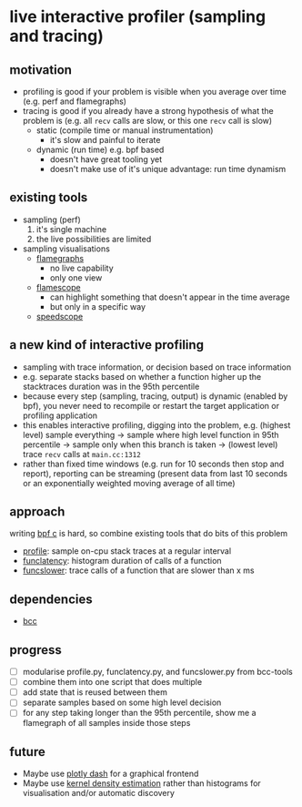 # live interactive profiler (sampling and tracing)

## motivation

- profiling is good if your problem is visible when you average over time (e.g. perf and flamegraphs)
- tracing is good if you already have a strong hypothesis of what the problem is (e.g. all `recv` calls are slow, or this one `recv` call is slow)
    - static (compile time or manual instrumentation)
        - it's slow and painful to iterate
    - dynamic (run time) e.g. bpf based
        - doesn't have great tooling yet
        - doesn't make use of it's unique advantage: run time dynamism

## existing tools

- sampling (perf)
    1. it's single machine
    2. the live possibilities are limited
- sampling visualisations
    - [flamegraphs](github.com/brendangregg/flamegraph#flame-graphs-visualize-profiled-code)
        - no live capability
        - only one view
    - [flamescope](github.com/netflix/flamescope#flamescope)
        - can highlight something that doesn't appear in the time average
        - but only in a specific way
    - [speedscope](github.com/jlfwong/speedscope#speedscope)

## a new kind of interactive profiling

- sampling with trace information, or decision based on trace information
- e.g. separate stacks based on whether a function higher up the stacktraces duration was in the 95th percentile
- because every step (sampling, tracing, output) is dynamic (enabled by bpf), you never need to recompile or restart the target application or profiling application
- this enables interactive profiling, digging into the problem, e.g. (highest level) sample everything -> sample where high level function in 95th percentile -> sample only when this branch is taken -> (lowest level) trace `recv` calls at `main.cc:1312`
- rather than fixed time windows (e.g. run for 10 seconds then stop and report), reporting can be streaming (present data from last 10 seconds or an exponentially weighted moving average of all time)

## approach

writing [bpf c](github.com/iovisor/bcc) is hard, so combine existing tools that do bits of this problem
- [profile](github.com/iovisor/bcc/blob/master/tools/profile.py): sample on-cpu stack traces at a regular interval
- [funclatency](github.com/iovisor/bcc/blob/master/tools/funclatency.py): histogram duration of calls of a function
- [funcslower](github.com/iovisor/bcc/blob/master/tools/funcslower.py): trace calls of a function that are slower than x ms

## dependencies

- [bcc](github.com/iovisor/bcc/blob/master/INSTALL.md)

## progress

- [ ] modularise profile.py, funclatency.py, and funcslower.py from bcc-tools
- [ ] combine them into one script that does multiple
- [ ] add state that is reused between them
- [ ] separate samples based on some high level decision
- [ ] for any step taking longer than the 95th percentile, show me a flamegraph of all samples inside those steps

## future

- Maybe use [plotly dash](https://dash.plotly.com/interactive-graphing) for a graphical frontend
- Maybe use [kernel density estimation](https://scikit-learn.org/stable/modules/density.html#kernel-density-estimation) rather than histograms for visualisation and/or automatic discovery
